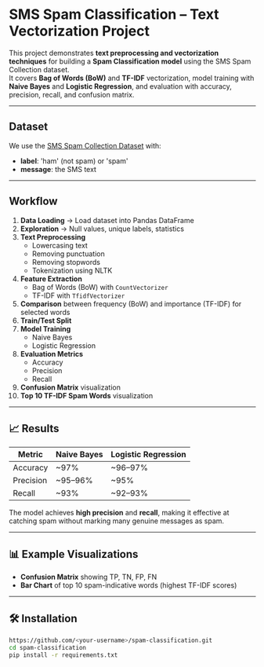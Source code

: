 # SMS Spam Classification – Text Vectorization Project

This project demonstrates **text preprocessing and vectorization techniques** for building a **Spam Classification model** using the SMS Spam Collection dataset.  
It covers **Bag of Words (BoW)** and **TF-IDF** vectorization, model training with **Naive Bayes** and **Logistic Regression**, and evaluation with accuracy, precision, recall, and confusion matrix.

---

## Dataset
We use the [SMS Spam Collection Dataset](https://archive.ics.uci.edu/ml/datasets/sms+spam+collection) with:
- **label**: 'ham' (not spam) or 'spam'
- **message**: the SMS text

---

## Workflow
1. **Data Loading** → Load dataset into Pandas DataFrame  
2. **Exploration** → Null values, unique labels, statistics  
3. **Text Preprocessing**  
   - Lowercasing text  
   - Removing punctuation  
   - Removing stopwords  
   - Tokenization using NLTK  
4. **Feature Extraction**  
   - Bag of Words (BoW) with `CountVectorizer`  
   - TF-IDF with `TfidfVectorizer`  
5. **Comparison** between frequency (BoW) and importance (TF-IDF) for selected words  
6. **Train/Test Split**  
7. **Model Training**  
   - Naive Bayes  
   - Logistic Regression  
8. **Evaluation Metrics**  
   - Accuracy  
   - Precision  
   - Recall  
9. **Confusion Matrix** visualization  
10. **Top 10 TF-IDF Spam Words** visualization

---

## 📈 Results
| Metric     | Naive Bayes | Logistic Regression |
|------------|-------------|---------------------|
| Accuracy   | ~97%        | ~96–97%             |
| Precision  | ~95–96%     | ~95%                |
| Recall     | ~93%        | ~92–93%             |

The model achieves **high precision** and **recall**, making it effective at catching spam without marking many genuine messages as spam.

---

## 📊 Example Visualizations
- **Confusion Matrix** showing TP, TN, FP, FN  
- **Bar Chart** of top 10 spam-indicative words (highest TF-IDF scores)

---

## 🛠 Installation
```bash
https://github.com/<your-username>/spam-classification.git
cd spam-classification
pip install -r requirements.txt
